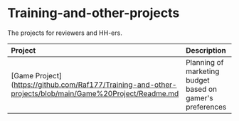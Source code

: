 # Training-and-other-projects
The projects for reviewers and HH-ers.


| Project | Description | Libraries | 
| :---------------------- | :---------------------- | :---------------------- |
| [Game Project](https://github.com/Raf177/Training-and-other-projects/blob/main/Game%20Project/Readme.md | Planning of marketing budget based on gamer's preferences | *pandas, numpy, matplotlib, scipy, openpyxl, XlsxWriter* |
